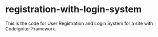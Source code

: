 # registration-with-login-system

This is the code for User Registration and Login System for a site with Codeigniter Framework.
